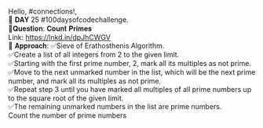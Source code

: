 Hello, #connections!,  
📌 𝐃𝐀𝐘 25 #100daysofcodechallenge.  
📌𝐐𝐮𝐞𝐬𝐭𝐢𝐨𝐧: 𝐂𝐨𝐮𝐧𝐭 𝐏𝐫𝐢𝐦𝐞𝐬  
Link:
https://lnkd.in/dpJhCWGV  
📌 𝐀𝐩𝐩𝐫𝐨𝐚𝐜𝐡:
✅Sieve of Erathosthenis Algorithm.  
✅Create a list of all integers from 2 to the given limit.  
✅Starting with the first prime number, 2, mark all its multiples as not prime.  
✅Move to the next unmarked number in the list, which will be the next prime number, and mark all its multiples as not prime.  
✅Repeat step 3 until you have marked all multiples of all prime numbers up to the square root of the given limit.  
✅The remaining unmarked numbers in the list are prime numbers.  
Count the number of prime numbers  
